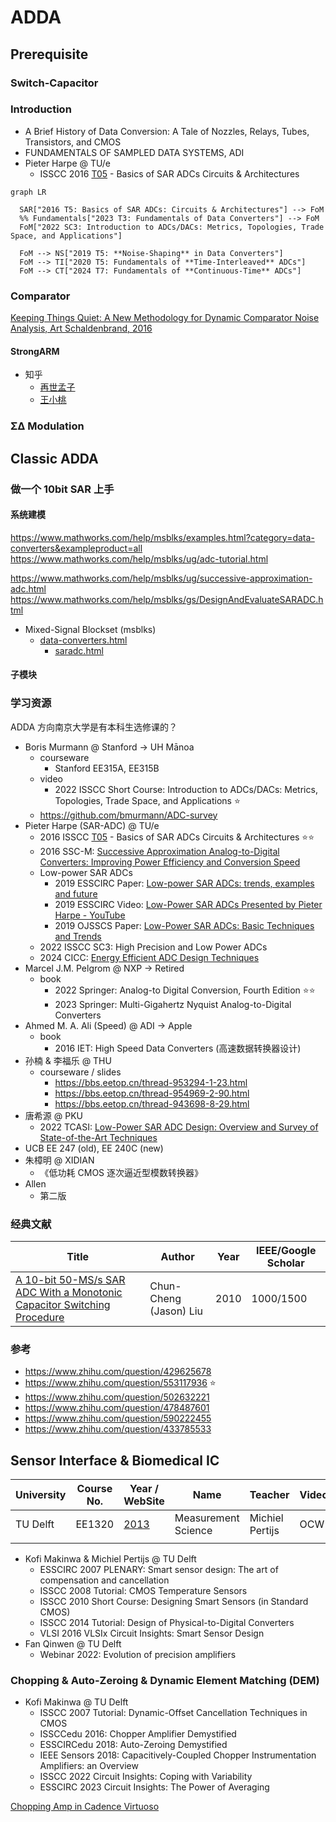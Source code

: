 # ADDA

## Prerequisite

### Switch-Capacitor

### Introduction

- A Brief History of Data Conversion: A Tale of Nozzles, Relays, Tubes, Transistors, and CMOS
- FUNDAMENTALS OF SAMPLED DATA SYSTEMS, ADI
- Pieter Harpe @ TU/e
  - ISSCC 2016 [T05](https://resourcecenter.sscs.ieee.org/education/short-courses/sscstut20160090) - Basics of SAR ADCs Circuits & Architectures


```mermaid
graph LR

  SAR["2016 T5: Basics of SAR ADCs: Circuits & Architectures"] --> FoM
  %% Fundamentals["2023 T3: Fundamentals of Data Converters"] --> FoM
  FoM["2022 SC3: Introduction to ADCs/DACs: Metrics, Topologies, Trade Space, and Applications"]
  
  FoM --> NS["2019 T5: **Noise-Shaping** in Data Converters"]
  FoM --> TI["2020 T5: Fundamentals of **Time-Interleaved** ADCs"]
  FoM --> CT["2024 T7: Fundamentals of **Continuous-Time** ADCs"]
```


### Comparator

[Keeping Things Quiet: A New Methodology for Dynamic Comparator Noise Analysis, Art Schaldenbrand, 2016](https://www.cadence.com/content/dam/cadence-www/global/en_US/videos/tools/custom-_ic_analog_rf_design/NoiseAnalyisposting201612Chalk%20Talk.pdf)

#### StrongARM

- 知乎
  - [再世孟子](https://zhuanlan.zhihu.com/p/598924151)
  - [王小桃](https://zhuanlan.zhihu.com/p/16672774067)

### ΣΔ Modulation


## Classic ADDA

### 做一个 10bit SAR 上手

#### 系统建模

https://www.mathworks.com/help/msblks/examples.html?category=data-converters&exampleproduct=all
https://www.mathworks.com/help/msblks/ug/adc-tutorial.html


https://www.mathworks.com/help/msblks/ug/successive-approximation-adc.html
https://www.mathworks.com/help/msblks/gs/DesignAndEvaluateSARADC.html


- Mixed-Signal Blockset (msblks)
  - [data-converters.html](https://www.mathworks.com/help/msblks/data-converters.html)
    - [saradc.html](https://www.mathworks.com/help/msblks/ref/)

#### 子模块


###  学习资源

ADDA 方向南京大学是有本科生选修课的？

- Boris Murmann @ Stanford → UH Mānoa
  - courseware
    - Stanford EE315A, EE315B
  - video
    - 2022 ISSCC Short Course: Introduction to ADCs/DACs: Metrics, Topologies, Trade Space, and Applications ⭐
  - https://github.com/bmurmann/ADC-survey
- Pieter Harpe (SAR-ADC) @ TU/e
  - 2016 ISSCC [T05](https://resourcecenter.sscs.ieee.org/education/short-courses/sscstut20160090) - Basics of SAR ADCs Circuits & Architectures ⭐⭐
  - 2016 SSC-M: [Successive Approximation Analog-to-Digital Converters: Improving Power Efficiency and Conversion Speed](https://ieeexplore.ieee.org/document/7743043)
  - Low-power SAR ADCs
    - 2019 ESSCIRC Paper: [Low-power SAR ADCs: trends, examples and future](https://ieeexplore.ieee.org/document/8902871)
    - 2019 ESSCIRC Video: [Low-Power SAR ADCs Presented by Pieter Harpe - YouTube](https://www.youtube.com/watch?v=BE9onmrGZhY)
    - 2019 OJSSCS Paper: [Low-Power SAR ADCs: Basic Techniques and Trends](https://ieeexplore.ieee.org/document/9908164)
  - 2022 ISSCC SC3: High Precision and Low Power ADCs
  - 2024 CICC: [Energy Efficient ADC Design Techniques](https://ieeexplore.ieee.org/document/10529035)
- Marcel J.M. Pelgrom @ NXP → Retired
  - book
    - 2022 Springer: Analog-to Digital Conversion, Fourth Edition ⭐⭐
    - 2023 Springer: Multi-Gigahertz Nyquist Analog-to-Digital Converters
- Ahmed M. A. Ali (Speed) @ ADI → Apple
  - book
    - 2016 IET: High Speed Data Converters (高速数据转换器设计)
- 孙楠 & 李福乐 @ THU
  - courseware / slides
    - https://bbs.eetop.cn/thread-953294-1-23.html
    - https://bbs.eetop.cn/thread-954969-2-90.html
    - https://bbs.eetop.cn/thread-943698-8-29.html
- 唐希源 @ PKU
  - 2022 TCASI: [Low-Power SAR ADC Design: Overview and Survey of State-of-the-Art Techniques](https://ieeexplore.ieee.org/document/9761973)
- UCB EE 247 (old), EE 240C (new)
- 朱樟明 @ XIDIAN
  - 《低功耗 CMOS 逐次逼近型模数转换器》
- Allen
  - 第二版




### 经典文献

| Title                                                        | Author                 | Year | IEEE/Google Scholar |
| ------------------------------------------------------------ | ---------------------- | ---- | ------------------- |
| [A 10-bit 50-MS/s SAR ADC With a Monotonic Capacitor Switching Procedure](https://ieeexplore.ieee.org/document/5437496) | Chun-Cheng (Jason) Liu | 2010 | 1000/1500           |


### 参考

- https://www.zhihu.com/question/429625678
- https://www.zhihu.com/question/553117936 ⭐
- https://www.zhihu.com/question/502632221
- https://www.zhihu.com/question/478487601
- https://www.zhihu.com/question/590222455
- https://www.zhihu.com/question/433785533




## Sensor Interface & Biomedical IC


| University | Course No. | Year / WebSite                                              | Name                | Teacher         | Video | Slide |
| ---------- | ---------- | ----------------------------------------------------------- | ------------------- | --------------- | ----- | ----- |
| TU Delft   | EE1320     | [2013](https://ocw.tudelft.nl/courses/measurement-science/) | Measurement Science | Michiel Pertijs | OCW   | OCW   |
|            |            |                                                             |                     |                 |       |       |


- Kofi Makinwa & Michiel Pertijs @ TU Delft
  - ESSCIRC 2007 PLENARY: Smart sensor design: The art of compensation and cancellation
  - ISSCC 2008 Tutorial: CMOS Temperature Sensors
  - ISSCC 2010 Short Course: Designing Smart Sensors (in Standard CMOS)
  - ISSCC 2014 Tutorial: Design of Physical-to-Digital Converters
  - VLSI 2016 VLSIx Circuit Insights: Smart Sensor Design
- Fan Qinwen @ TU Delft
  - Webinar 2022: Evolution of precision amplifiers

### Chopping & Auto-Zeroing & Dynamic Element Matching (DEM)

- Kofi Makinwa @ TU Delft
  - ISSCC 2007 Tutorial: Dynamic-Offset Cancellation Techniques in CMOS
  - ISSCCedu 2016: Chopper Amplifier Demystified
  - ESSCIRCedu 2018: Auto-Zeroing Demystified
  - IEEE Sensors 2018: Capacitively-Coupled Chopper Instrumentation Amplifiers: an Overview
  - ISSCC 2022 Circuit Insights: Coping with Variability
  - ESSCIRC 2023 Circuit Insights: The Power of Averaging


[Chopping Amp in Cadence Virtuoso](https://www.youtube.com/watch?v=gF8sOlK7TM8)



